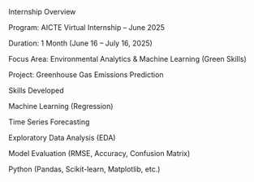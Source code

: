 Internship Overview

Program: AICTE Virtual Internship – June 2025

Duration: 1 Month (June 16 – July 16, 2025)

Focus Area: Environmental Analytics & Machine Learning (Green Skills)

Project: Greenhouse Gas Emissions Prediction

Skills Developed

Machine Learning (Regression)

Time Series Forecasting

Exploratory Data Analysis (EDA)

Model Evaluation (RMSE, Accuracy, Confusion Matrix)

Python (Pandas, Scikit-learn, Matplotlib, etc.)
